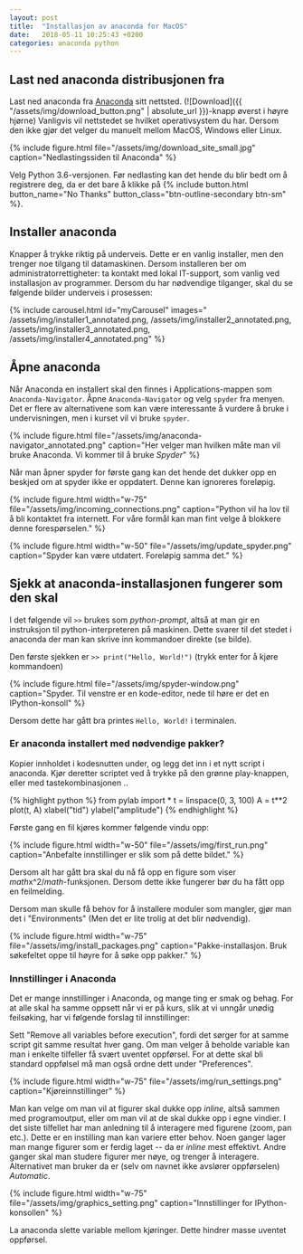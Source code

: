 ```yaml
---
layout: post
title:  "Installasjon av anaconda for MacOS"
date:   2018-05-11 10:25:43 +0200
categories: anaconda python
---
```


## Last ned anaconda distribusjonen fra 
Last ned anaconda fra [Anaconda][anaconda] sitt nettsted. (![Download]({{ "/assets/img/download_button.png" | absolute_url }})-knapp øverst i høyre hjørne)
Vanligvis vil nettstedet se hvilket operativsystem du har. Dersom den ikke gjør det velger du manuelt mellom MacOS, Windows eller Linux. 

{% include figure.html file="/assets/img/download_site_small.jpg" caption="Nedlastingssiden til Anaconda" %}

Velg Python 3.6-versjonen. Før nedlasting kan det hende du blir bedt om å registrere deg, da er det bare å klikke på 
{% include button.html button_name="No Thanks" button_class="btn-outline-secondary btn-sm" %}. 

## Installer anaconda
Knapper å trykke riktig på underveis. Dette er en vanlig installer, men den trenger noe tilgang til datamaskinen. Dersom installeren ber om administratorrettigheter: ta kontakt med lokal IT-support, som vanlig ved installasjon av programmer. Dersom du har nødvendige tilganger, skal du se følgende bilder underveis i prosessen: 

{% include carousel.html 
id="myCarousel" 
images="
/assets/img/installer1_annotated.png, 
/assets/img/installer2_annotated.png,
/assets/img/installer3_annotated.png,
/assets/img/installer4_annotated.png" 
%}

## Åpne anaconda
Når Anaconda en installert skal den finnes i Applications-mappen som `Anaconda-Navigator`. Åpne `Anaconda-Navigator` og velg `spyder` fra menyen. Det er flere av alternativene som kan være interessante å vurdere å bruke i undervisningen, men i kurset vil vi bruke `spyder`. 

{% include figure.html file="/assets/img/anaconda-navigator_annotated.png" caption="Her velger man hvilken måte man vil bruke Anaconda. Vi kommer til å bruke <i>Spyder</i>" %}

Når man åpner spyder for første gang kan det hende det dukker opp en beskjed om at spyder ikke er oppdatert. Denne kan ignoreres foreløpig. 

{% include figure.html width="w-75" file="/assets/img/incoming_connections.png" caption="Python vil ha lov til å bli kontaktet fra internett. For våre formål kan man fint velge å blokkere denne forespørselen." %}

{% include figure.html width="w-50" file="/assets/img/update_spyder.png" caption="Spyder kan være utdatert. Foreløpig samma det." %}

## Sjekk at anaconda-installasjonen fungerer som den skal 
I det følgende vil `>>` brukes som *python-prompt*, altså at man gir en instruksjon til python-interpreteren på maskinen. Dette svarer til det stedet i anaconda der man kan skrive inn kommandoer direkte (se bilde). 

Den første sjekken er `>> print("Hello, World!")` (trykk enter for å kjøre kommandoen)

{% include figure.html file="/assets/img/spyder-window.png" caption="Spyder. Til venstre er en kode-editor, nede til høre er det en IPython-konsoll" %}

Dersom dette har gått bra printes `Hello, World!` i terminalen. 


### Er anaconda installert med nødvendige pakker?
Kopier innholdet i kodesnutten under, og legg det inn i et nytt script i anaconda. Kjør deretter scriptet ved å trykke på den grønne play-knappen, eller med tastekombinasjonen ..

{% highlight python %}
from pylab import *
t = linspace(0, 3, 100)
A = t**2
plot(t, A)
xlabel("tid")
ylabel("amplitude")
{% endhighlight %}

Første gang en fil kjøres kommer følgende vindu opp: 

{% include figure.html width="w-50" file="/assets/img/first_run.png" caption="Anbefalte innstillinger er slik som på dette bildet." %}


Dersom alt har gått bra skal du nå få opp en figure som viser $math$x^2$/math$-funksjonen. Dersom dette ikke fungerer bør du ha fått opp en feilmelding.  

Dersom man skulle få behov for å installere moduler som mangler, gjør man det i "Environments" (Men det er lite trolig at det blir nødvendig). 

{% include figure.html width="w-75" file="/assets/img/install_packages.png" caption="Pakke-installasjon. Bruk søkefeltet oppe til høyre for å søke opp pakker." %}

### Innstillinger i Anaconda
Det er mange innstillinger i Anaconda, og mange ting er smak og behag. For at alle skal ha samme oppsett når vi er på kurs, slik at vi unngår unødig feilsøking, har vi følgende forslag til innstillinger: 

Sett "Remove all variables before execution", fordi det sørger for at samme script git samme resultat hver gang. Om man velger å beholde variable kan man i enkelte tilfeller få svært uventet oppførsel. For at dette skal bli standard oppfølsel må man også ordne dett under "Preferences".

{% include figure.html width="w-75" file="/assets/img/run_settings.png" caption="Kjøreinnstillinger" %}

Man kan velge om man vil at figurer skal dukke opp *inline*, altså sammen med programoutput, eller om man vil at de skal dukke opp i egne vindier. I det siste tilfellet har man anledning til å interagere med figurene (zoom, pan etc.). Dette er en instilling man kan variere etter behov. Noen ganger lager man mange figurer som er ferdig laget -- da er *inline* mest effektivt. Andre ganger skal man studere figurer mer nøye, og trenger å interagere. Alternativet man bruker da er (selv om navnet ikke avslører oppførselen) *Automatic*.

{% include figure.html width="w-75" file="/assets/img/graphics_setting.png" caption="Innstillinger for IPython-konsollen" %}

La anaconda slette variable mellom kjøringer. Dette hindrer masse uventet oppførsel.



[anaconda]: https://www.anaconda.com/
